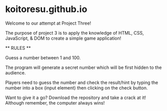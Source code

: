 # koitoresu.github.io
Welcome to our attempt at Project Three! 

The purpose of project 3 is to apply the knowledge of HTML, CSS, JavaScript, & DOM to create a simple game application! 

** RULES **

Guess a number between 1 and 100.

The program will generate a secret number which will be first hidden to the audience.

Players need to guess the number and check the result/hint by typing the number into a
box (input element) then clicking on the check button.

Want to give it a go? Download the repository and take a crack at it! Although remember, the computer always wins! 
